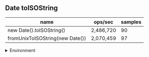 ## Date toISOString

|name|ops/sec|samples|
|-|-|-|
|new Date().toISOString()|2,486,720|90|
|fromUnixToISOString(new Date())|2,070,459|97|


<details>
<summary>Environment</summary>

* __Machine:__ linux x64 | 4 vCPUs | 15.6GB Mem
* __Run:__ Sun Mar 10 2024 15:43:20 GMT+0000 (Coordinated Universal Time)
</details>

<!--
{"environment":{"platform":"linux","arch":"x64","cpus":4,"totalMemory":15.606487274169922},"benchmarks":[{"name":"new Date().toISOString()","opsSec":2486720.190525566,"samples":5},{"name":"fromUnixToISOString(new Date())","opsSec":2070458.8261572386,"samples":6}]}-->
